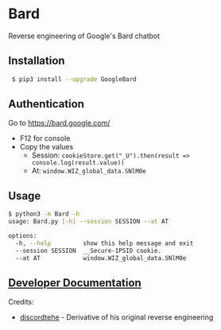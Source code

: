 # Bard
Reverse engineering of Google's Bard chatbot

## Installation
```bash
 $ pip3 install --upgrade GoogleBard
```

## Authentication
Go to https://bard.google.com/

- F12 for console
- Copy the values
  - Session: `cookieStore.get("_U").then(result => console.log(result.value))`
  - At: `window.WIZ_global_data.SNlM0e`

## Usage

```bash
$ python3 -m Bard -h
usage: Bard.py [-h] --session SESSION --at AT

options:
  -h, --help         show this help message and exit
  --session SESSION  __Secure-1PSID cookie.
  --at AT            window.WIZ_global_data.SNlM0e
```

## [Developer Documentation](https://github.com/acheong08/Bard/blob/main/DOCUMENTATION.md)


Credits:
- [discordtehe](https://github.com/discordtehe) - Derivative of his original reverse engineering
